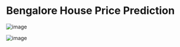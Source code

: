 # Bengalore House Price Prediction

![image](https://user-images.githubusercontent.com/92395503/169653059-f7ad3f2c-bbb3-4438-9d04-f865f89c876c.png)

![image](https://user-images.githubusercontent.com/92395503/169653140-f3b1e1e3-59a6-46a6-9ef9-83f1d9590007.png)
